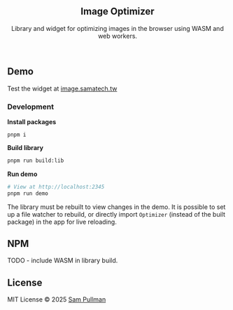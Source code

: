 <h2 align='center'>Image Optimizer</h2>

<p align='center'>Library and widget for optimizing images in the browser using WASM and web workers.</p>

<br>

## Demo

Test the widget at [image.samatech.tw](https://image.samatech.tw)

### Development

**Install packages**

```
pnpm i
```

**Build library**

```bash
pnpm run build:lib
```

**Run demo**

```bash
# View at http://localhost:2345
pnpm run demo
```

The library must be rebuilt to view changes in the demo. It is possible to set up a file watcher to rebuild, or directly import `Optimizer` (instead of the built package) in the app for live reloading.

## NPM

TODO - include WASM in library build.

## License

MIT License © 2025 [Sam Pullman](https://github.com/sampullman)
